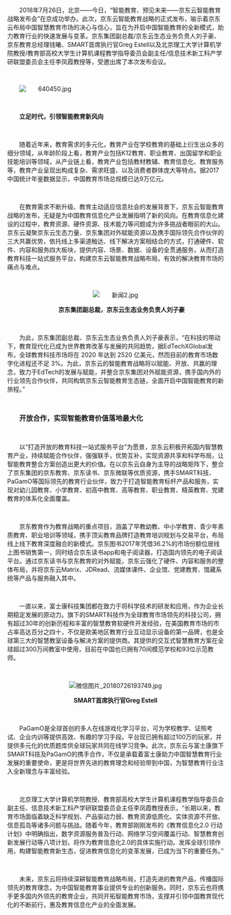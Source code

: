 <p style="text-indent: 2em;"><span style="text-indent: 2em;">2018</span><span style="text-indent: 2em;">年7月26日，北京——今日，“智能教育、预见未来——京东云智能教育战略发布会”在京成功举办。此次，京东云智能教育战略的正式发布，喻示着京东云布局中国智慧教育市场的决心与信心，旨在为开启中国智能教育的全新模式，助力教育行业的快速发展与变革。京东集团副总裁/京东云生态业务负责人刘子豪、</span><span style="text-indent: 2em;">京东教育总经理钱曦、SMART首席执行官Greg Estell以及北京理工大学计算机学院教授/教育部高校大学生计算机课程教学指导委员会副主任/信息技术新工科产学研联盟委员会主任李凤霞教授等，受邀出席了本次发布会议。</span></p><p style="text-indent: 2em;"><span style="text-indent: 2em;"><br/></span></p><p style="text-indent: 2em;"><span style="text-indent: 2em;"><img src="//img1.jcloudcs.com/cms/50d61312-10c2-4a15-97ff-6cf2d8507c4320180726192819.jpg" title="" alt="640450.jpg"/></span></p><p style="text-indent: 2em;"><span style="text-indent: 2em;"><br/></span></p><p style="text-indent: 2em;"><strong><span style="text-indent: 2em;">立足时代，引领智能教育新风向</span></strong></p><p><br/></p><p style="text-indent: 2em;">随着近年来，教育需求的多元化，教育产业在学校教育的基础上衍生出众多的细分领域，从年龄阶段上看，教育产业包括K12教育、职业教育、出国留学和职业技能培训等领域，从产业链上看，教育产业包括教材教辅、教育信息化、教育服务等，教育产业呈现出构成复杂、需求旺盛、以及消费者群体庞大等特点。据2017中国统计年鉴数据显示，中国教育市场总规模已达9万亿元。</p><p style="text-indent: 2em;"><br/></p><p style="text-indent: 2em;"><span style="text-indent: 2em;">在教育需求不断升级、教育主动适应信息社会的发展背景下，京东云智能教育战略的发布，无疑是为中国教育信息化产业发展指明了新的风向。在教育信息化建设的过程中，教育资源、硬件资源、技术能力等问题成为许多挑战者眼前的大山。京东云凝聚京东云生态力量、京东集团对外赋能资源以及携手国际领先合作伙伴的三大共赢优势，依托线上多渠道触达、线下解决方案相结合的方式，打通硬件、软件、内容和服务四大板块，提供内容、场景、数据、设备的全贯通服务，从而打造教育科技一站式服务平台，构建京东云智能教育战略布局，有效的解决教育市场的痛点与难点。</span></p><p style="text-indent: 2em;"><span style="text-indent: 2em;"><br/></span></p><p style="text-indent: 0em; text-align: center;"><span style="text-indent: 2em;"><img src="//img1.jcloudcs.com/cms/8d85e9ce-6e30-4f3b-a08d-0d33b3f3f09520180726193105.jpg" title="" alt="新闻2.jpg"/></span></p><p style="text-indent: 2em; text-align: center;"><span style="font-size: 14px;"><strong><span style="text-indent: 2em;">京东集团副总裁，京东云生态业务负责人刘子豪</span></strong></span></p><p style="text-indent: 2em;"><span style="text-indent: 2em;"><br/></span></p><p style="text-indent: 2em;"><span style="text-indent: 2em;">为此，京东集团副总裁、京东云生态业务负责人刘子豪表示，“在科技的带动下，教育现代化已成为世界教育改革与发展的共同趋势，据EdTechXGlobal发布，全球教育科技市场将在 2020 年达到 2520 亿美元，然而目前的教育市场数字化进程还不足 3%。为此，京东云的智能教育战略将以赋能、开放、共赢的理念，致力于EdTech的发展与赋能，并整合京东集团对外赋能资源，携手国内外的行业领先合作伙伴，共同构筑京东云智能教育生态链，全面开启中国智能教育的新旅程。”</span><br/></p><p style="text-indent: 2em;"><span style="text-indent: 2em;"><br/></span></p><p style="text-indent: 2em;"><span style="font-size: 16px;"><strong>开放合作，实现智能教育价值落地最大化</strong></span></p><p style="text-indent: 2em;"><span style="text-indent: 2em;"><br/></span></p><p style="text-indent: 2em;">以“打造开放的教育科技一站式服务平台”为愿景，京东云积极开拓国内智慧教育产业，持续赋能合作伙伴，强强联手，优势互补，实现资源共享和科学布局，让智能教育整合方案创造出更大的价值。在以京东云自身为主导的战略矩阵下，整合了京东集团的京东教育、京东读书、京东微联等优质资源，携手SMART科技、PaGamO等国际领先的教育行业伙伴，致力于打造智能教育标杆产品和服务，实现对幼儿园教育、小学教育、初高中教育、高等教育、职业教育、精英教育、党建教育的体系化全面覆盖。</p><p style="text-indent: 2em;"><br/></p><p style="text-indent: 2em;"><span style="text-indent: 2em;">京东教育作为教育战略的重点项目，涵盖了早教幼教、中小学教育、青少年素质教育、职业培训等领域，携手顶尖教育品牌打造教育培训规划与交易平台，布局线上线下教育深度融合的新模式。京东图书2017年凭借36.2%的市场份额位居线上图书销售第一，同时结合京东读书app和电子阅读器，打造国内领先的电子阅读平台。通过京东读书与京东教育的对外赋能，京东云强化了硬件、内容和服务的整体布局，并将京东云Matrix、JDRead、流媒体课件、企业馆、党建教育、馆藏系统等产品与服务融入其中。</span></p><p style="text-indent: 2em;"><span style="text-indent: 2em;"><br/></span></p><p style="text-indent: 2em;">一直以来，富士康科技集团都在致力于将科学技术的研发和应用，作为企业长期稳定发展的原动力。旗下的SMART科技作为全球教育市场领先的科技公司，拥有超过30年的创新历程和丰富的智慧教育软硬件开发经验，在美国教育市场的市占率高达百分之四十，不仅是欧美地区教育行业互动显示设备的第一品牌，也是全球第三大的智慧教室设备与解决方案的提供商。其提供的交互式智慧教育方案在全球超过300万间教室中使用，目前在中国也已拥有70间模范学校和93位示范教师。</p><p style="text-indent: 2em;"><br/></p><p style="text-indent: 0em; text-align: center;"><img src="//img1.jcloudcs.com/cms/65c90822-abf7-44fa-af08-aaa42b6b3dcc20180726193806.jpg" title="" alt="微信图片_20180726193749.jpg"/></p><p style="text-indent: 0em; text-align: center;"><span style="font-size: 14px;"><strong>SMART首席执行官Greg Estell</strong></span></p><p style="text-indent: 0em;"><span style="font-size: 14px;"><strong><br/></strong></span></p><p style="text-indent: 2em;"><span style="text-indent: 2em;">PaGamO</span><span style="text-indent: 2em;">是全球首创的多人在线游戏化学习平台，可为学校教学、证照考试、企业内训等提供高效、有趣的学习手段。平台现已拥有超过100万的玩家，并提供多元化的优质题库供全球玩家共同在线学习竞争。此次，京东云与富士康旗下SMART科技及PaGamO的携手合作，不仅是承载着富士康助力中国智慧教育行业发展的重要使命，更是将世界先进的教育理念和经验带到中国，为智慧教育行业注入全新理念与丰富经验。</span></p><p style="text-indent: 2em;"><span style="text-indent: 2em;"><br/></span></p><p style="text-indent: 2em;"><span style="text-indent: 2em;">北京理工大学计算机学院教授、教育部高校大学生计算机课程教学指导委员会副主任、信息技术新工科产学研联盟委员会主任李凤霞教授表示，“长期以来，教育市场面临着缺乏科学规划、产品驱动力弱、教育资源低质化、实体资源不开放、信息孤岛等诸多问题与挑战。随着今年，教育部刚刚发布的《教育信息化2.0 行动计划》中明确指出，数字资源服务普及行动、网络学习空间覆盖行动、智慧教育创新发展行动等八项计划，将作为教育信息化2.0的具体实施行动。发挥全球引领作用，构建智能教育新生态，促进教育信息化的变革发展，已成为当下的重要任务。”</span></p><p style="text-indent: 2em;"><span style="text-indent: 2em;"><br/></span></p><p style="text-indent: 2em;"><span style="text-indent: 2em;">未来，京东云将持续深耕智能教育战略布局，打造先进的教育产品，传播国际领先的教育理念，为中国智能教育事业提供专业的创新服务。同时，京东云也将携手更多国内外领先的教育企业，共同开拓智能教育市场，支撑并引领中国教育现代化的不断前行，惠及教育信息化产业的全面发展。</span></p>